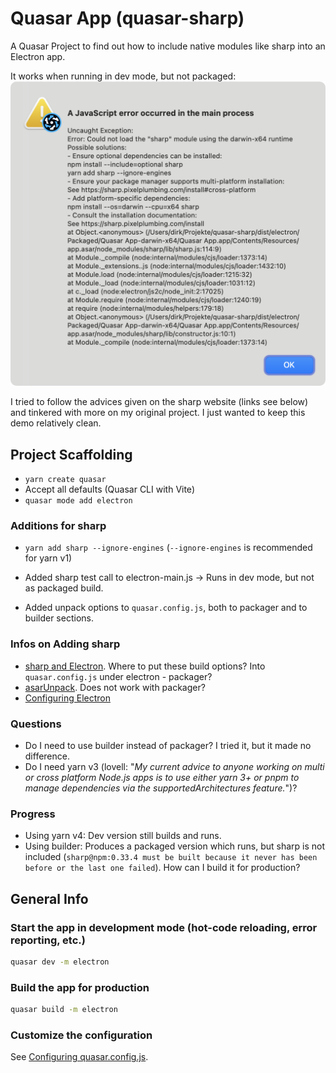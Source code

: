 # Quasar App (quasar-sharp)

A Quasar Project to find out how to include native modules like sharp into an Electron app.

It works when running in dev mode, but not packaged:
![Error](error.png)

I tried to follow the advices given on the sharp website (links see below) and tinkered with more on my original project. I just wanted to keep this demo relatively clean.

## Project Scaffolding

- `yarn create quasar`
- Accept all defaults (Quasar CLI with Vite)
- `quasar mode add electron`

### Additions for sharp

- `yarn add sharp --ignore-engines` (`--ignore-engines` is recommended for yarn v1)

- Added sharp test call to electron-main.js -> Runs in dev mode, but not as packaged build.
- Added unpack options to `quasar.config.js`, both to packager and to builder sections.

### Infos on Adding sharp

- [sharp and Electron](https://sharp.pixelplumbing.com/install#electron). Where to put these build options? Into `quasar.config.js` under electron - packager?
- [asarUnpack](https://github.com/lovell/sharp/issues/3985). Does not work with packager?
- [Configuring Electron](https://quasar.dev/quasar-cli-vite/developing-electron-apps/configuring-electron)

### Questions

- Do I need to use builder instead of packager? I tried it, but it made no difference.
- Do I need yarn v3 (lovell: "_My current advice to anyone working on multi or cross platform Node.js apps is to use either yarn 3+ or pnpm to manage dependencies via the supportedArchitectures feature._")?

### Progress

- Using yarn v4: Dev version still builds and runs.
- Using builder: Produces a packaged version which runs, but sharp is not included (`sharp@npm:0.33.4 must be built because it never has been before or the last one failed`). How can I build it for production?

## General Info

### Start the app in development mode (hot-code reloading, error reporting, etc.)

```bash
quasar dev -m electron
```

### Build the app for production

```bash
quasar build -m electron
```

### Customize the configuration

See [Configuring quasar.config.js](https://v2.quasar.dev/quasar-cli-vite/quasar-config-js).
